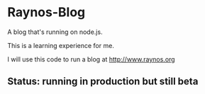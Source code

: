# Raynos-Blog

A blog that's running on node.js.

This is a learning experience for me.

I will use this code to run a blog at http://www.raynos.org

## Status: running in production but still beta

  [1]: https://github.com/Raynos/raynos-blog/blob/master/dependencies.json